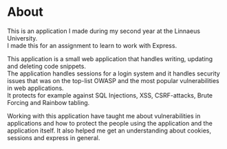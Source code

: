 # About

This is an application I made during my second year at the Linnaeus University.  
I made this for an assignment to learn to work with Express.

This application is a small web application that handles writing, updating and deleting code snippets.  
The application handles sessions for a login system and it handles security issues that was on the top-list OWASP and the most popular vulnerabilities in web applications.  
It protects for example against SQL Injections, XSS, CSRF-attacks, Brute Forcing and Rainbow tabling.  
  
Working with this application have taught me about vulnerabilities in applications and how to protect the people using the application and the application itself. It also helped me get an understanding about cookies, sessions and express in general.
